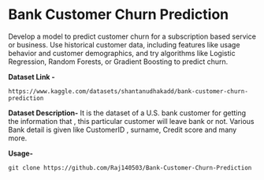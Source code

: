 # **Bank Customer Churn Prediction**

Develop a model to predict customer churn for a subscription based service or business. Use historical customer data, including features like usage behavior and customer demographics, and try algorithms like Logistic Regression, Random Forests, or Gradient Boosting to predict churn.

**Dataset Link -**
```
https://www.kaggle.com/datasets/shantanudhakadd/bank-customer-churn-prediction
```

**Dataset Description-** It is the dataset of a U.S. bank customer for getting the information that , this particular customer will leave bank or not. Various Bank detail is given like CustomerID , surname, Credit score and many more.

**Usage-**
```
git clone https://github.com/Raj140503/Bank-Customer-Churn-Prediction
```

